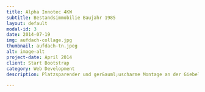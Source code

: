 ```yaml
---
title: Alpha Innotec 4KW
subtitle: Bestandsimmobilie Baujahr 1985
layout: default
modal-id: 3
date: 2014-07-19
img: aufdach-collage.jpg
thumbnail: aufdach-tn.jpeg
alt: image-alt
project-date: April 2014
client: Start Bootstrap
category: Web Development
description: Platzsparender und ger&auml;uscharme Montage an der Giebelwand.

---
```

